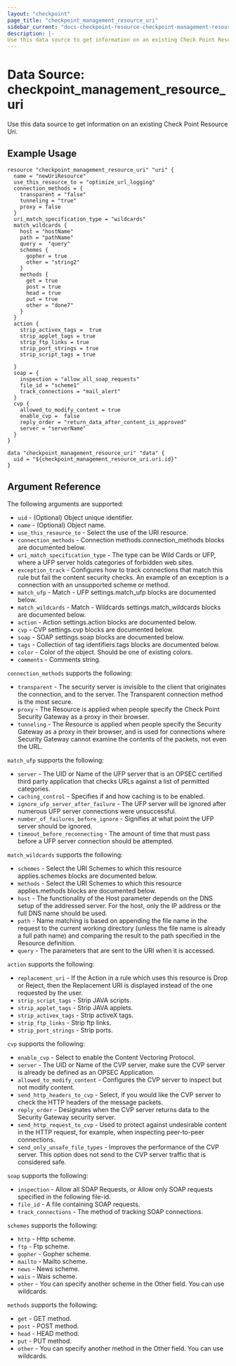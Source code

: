 ```yaml
---
layout: "checkpoint"
page_title: "checkpoint_management_resource_uri"
sidebar_current: "docs-checkpoint-resource-checkpoint-management-resource-uri"
description: |-
Use this data source to get information on an existing Check Point Resource Uri.
---
```


# Data Source: checkpoint_management_resource_uri

Use this data source to get information on an existing Check Point Resource Uri.

## Example Usage


```hcl
resource "checkpoint_management_resource_uri" "uri" {
  name = "newUriResource"
  use_this_resource_to = "optimize_url_logging"
  connection_methods = {
    transparent = "false"
    tunneling = "true"
    proxy = false
  }
  uri_match_specification_type = "wildcards"
  match_wildcards {
    host = "hostName"
    path = "pathName"
    query =  "query"
    schemes {
      gopher = true
      other = "string2"
    }
    methods {
      get = true
      post = true
      head = true
      put = true
      other = "done7"
    }
  }
  action {
    strip_activex_tags =  true
    strip_applet_tags = true
    strip_ftp_links = true
    strip_port_strings = true
    strip_script_tags = true

  }
  soap = {
    inspection = "allow_all_soap_requests"
    file_id = "scheme1"
    track_connections = "mail_alert"
  }
  cvp {
    allowed_to_modify_content = true
    enable_cvp =  false
    reply_order = "return_data_after_content_is_approved"
    server = "serverName"
  }
}

data "checkpoint_management_resource_uri" "data" {
  uid = "${checkpoint_management_resource_uri.uri.id}"
}
```

## Argument Reference

The following arguments are supported:

* `uid` - (Optional) Object unique identifier.
* `name` - (Optional) Object name.
* `use_this_resource_to` - Select the use of the URI resource. 
* `connection_methods` -  Connection methods.connection_methods blocks are documented below.
* `uri_match_specification_type` - The type can be Wild Cards or UFP, where a UFP server holds categories of forbidden web sites. 
* `exception_track` -  Configures how to track connections that match this rule but fail the content security checks. An example of an exception is a connection with an unsupported scheme or method. 
* `match_ufp` -  Match - UFP settings.match_ufp blocks are documented below.
* `match_wildcards` -  Match - Wildcards settings.match_wildcards blocks are documented below.
* `action` -  Action settings.action blocks are documented below.
* `cvp` -  CVP settings.cvp blocks are documented below.
* `soap` -  SOAP settings.soap blocks are documented below.
* `tags` -  Collection of tag identifiers.tags blocks are documented below.
* `color` -  Color of the object. Should be one of existing colors. 
* `comments` -  Comments string. 



`connection_methods` supports the following:

* `transparent` -  The security server is invisible to the client that originates the connection, and to the server. The Transparent connection method is the most secure. 
* `proxy` -  The Resource is applied when people specify the Check Point Security Gateway as a proxy in their browser. 
* `tunneling` -  The Resource is applied when people specify the Security Gateway as a proxy in their browser, and is used for connections where Security Gateway cannot examine the contents of the packets, not even the URL. 


`match_ufp` supports the following:

* `server` -  The UID or Name of the UFP server that is an OPSEC certified third party application that checks URLs against a list of permitted categories. 
* `caching_control` -  Specifies if and how caching is to be enabled. 
* `ignore_ufp_server_after_failure` -  The UFP server will be ignored after numerous UFP server connections were unsuccessful. 
* `number_of_failures_before_ignore` -  Signifies at what point the UFP server should be ignored. 
* `timeout_before_reconnecting` -  The amount of time that must pass before a UFP server connection should be attempted. 


`match_wildcards` supports the following:

* `schemes` -  Select the URI Schemes to which this resource applies.schemes blocks are documented below.
* `methods` -  Select the URI Schemes to which this resource applies.methods blocks are documented below.
* `host` -  The functionality of the Host parameter depends on the DNS setup of the addressed server. For the host, only the IP address or the full DNS name should be used. 
* `path` -  Name matching is based on appending the file name in the request to the current working directory (unless the file name is already a full path name) and comparing the result to the path specified in the Resource definition. 
* `query` - The parameters that are sent to the URI when it is accessed. 


`action` supports the following:

* `replacement_uri` -  If the Action in a rule which uses this resource is Drop or Reject, then the Replacement URI is displayed instead of the one requested by the user. 
* `strip_script_tags` -  Strip JAVA scripts. 
* `strip_applet_tags` -  Strip JAVA applets. 
* `strip_activex_tags` -  Strip activeX tags. 
* `strip_ftp_links` -  Strip ftp links. 
* `strip_port_strings` - Strip ports. 


`cvp` supports the following:

* `enable_cvp` -  Select to enable the Content Vectoring Protocol. 
* `server` -  The UID or Name of the CVP server, make sure the CVP server is already be defined as an OPSEC Application. 
* `allowed_to_modify_content` -  Configures the CVP server to inspect but not modify content. 
* `send_http_headers_to_cvp` - Select, if you would like the CVP server to check the HTTP headers of the message packets. 
* `reply_order` -  Designates when the CVP server returns data to the Security Gateway security server. 
* `send_http_request_to_cvp` -  Used to protect against undesirable content in the HTTP request, for example, when inspecting peer-to-peer connections. 
* `send_only_unsafe_file_types` -  Improves the performance of the CVP server. This option does not send to the CVP server traffic that is considered safe. 


`soap` supports the following:

* `inspection` -  Allow all SOAP Requests, or Allow only SOAP requests specified in the following file-id. 
* `file_id` - A file containing SOAP requests. 
* `track_connections` -  The method of tracking SOAP connections. 


`schemes` supports the following:

* `http` -  Http scheme. 
* `ftp` - Ftp scheme. 
* `gopher` -  Gopher scheme. 
* `mailto` -  Mailto scheme. 
* `news` -  News scheme. 
* `wais` -  Wais scheme. 
* `other` -  You can specify another scheme in the Other field. You can use wildcards. 


`methods` supports the following:

* `get` -  GET method. 
* `post` -  POST method. 
* `head` -  HEAD method. 
* `put` -  PUT method. 
* `other` -  You can specify another method in the Other field. You can use wildcards. 
